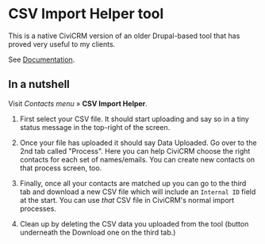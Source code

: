 # CSV Import Helper tool

This is a native CiviCRM version of an older Drupal-based tool that has proved
very useful to my clients.

See [Documentation](https://artfulrobot.github.io/uk.artfulrobot.civicrm.importhelper/).

## In a nutshell

Visit *Contacts menu* » **CSV Import Helper**.

1. First select your CSV file.
   It should start uploading and say so in a tiny status message in the top-right of the screen.

2. Once your file has uploaded it should say Data Uploaded. Go over to the 2nd tab 
   called "Process". Here you can help CiviCRM choose the right contacts for each set of 
   names/emails. You can create new contacts on that process screen, too.

3. Finally, once all your contacts are matched up you can go to the third tab and download a
   new CSV file which will include an `Internal ID` field at the start. You can use *that*
   CSV file in CiviCRM's normal import processes.
   
4. Clean up by deleting the CSV data you uploaded from the tool (button underneath the
   Download one on the third tab.)


